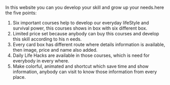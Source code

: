 In this website you can you develop your skill and grow up your needs.here the five points:

1. Six important courses help to develop our everyday lifeStyle and survival power, this courses shows in box with six different box.
2. Limited price set because anybody can buy this courses and develop this skill according to his n eeds.
3. Every card box has different route where details information is available, then image, price and name also added.
4. Daily Life Hacks are available in those courses, which is need for everybody in every where.
5. Make colorful, animated and shortcut which save time and show information, anybody can visit to know those information from every place.
